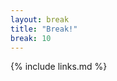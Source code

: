```yaml
---
layout: break
title: "Break!"
break: 10
---
```

<!-- This is a "break" episode -->

{% include links.md %}
